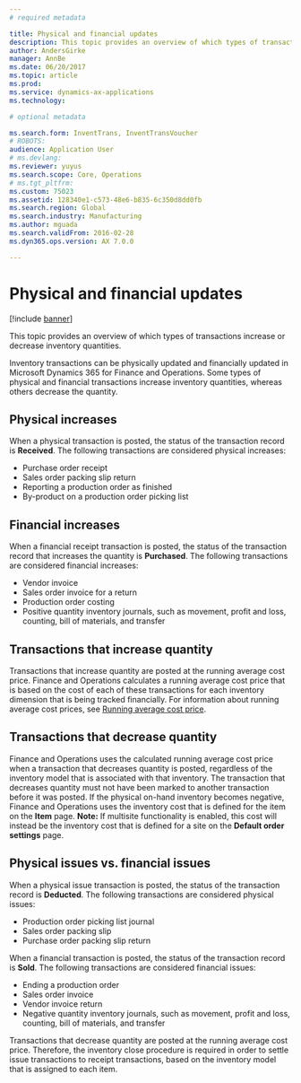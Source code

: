 ```yaml
---
# required metadata

title: Physical and financial updates
description: This topic provides an overview of which types of transactions increase or decrease inventory quantities. 
author: AndersGirke
manager: AnnBe
ms.date: 06/20/2017
ms.topic: article
ms.prod: 
ms.service: dynamics-ax-applications
ms.technology: 

# optional metadata

ms.search.form: InventTrans, InventTransVoucher
# ROBOTS: 
audience: Application User
# ms.devlang: 
ms.reviewer: yuyus
ms.search.scope: Core, Operations
# ms.tgt_pltfrm: 
ms.custom: 75023
ms.assetid: 128340e1-c573-48e6-b835-6c350d8dd0fb
ms.search.region: Global
ms.search.industry: Manufacturing
ms.author: mguada
ms.search.validFrom: 2016-02-28
ms.dyn365.ops.version: AX 7.0.0

---
```


# Physical and financial updates

[!include [banner](../includes/banner.md)]

This topic provides an overview of which types of transactions increase or decrease inventory quantities. 

Inventory transactions can be physically updated and financially updated in Microsoft Dynamics 365 for Finance and Operations. Some types of physical and financial transactions increase inventory quantities, whereas others decrease the quantity.

## Physical increases
When a physical transaction is posted, the status of the transaction record is **Received**. The following transactions are considered physical increases:

-   Purchase order receipt
-   Sales order packing slip return
-   Reporting a production order as finished
-   By-product on a production order picking list

## Financial increases
When a financial receipt transaction is posted, the status of the transaction record that increases the quantity is **Purchased**. The following transactions are considered financial increases:

-   Vendor invoice
-   Sales order invoice for a return
-   Production order costing
-   Positive quantity inventory journals, such as movement, profit and loss, counting, bill of materials, and transfer

## Transactions that increase quantity
Transactions that increase quantity are posted at the running average cost price. Finance and Operations calculates a running average cost price that is based on the cost of each of these transactions for each inventory dimension that is being tracked financially. For information about running average cost prices, see [Running average cost price](running-average-cost-price.md).

## Transactions that decrease quantity
Finance and Operations uses the calculated running average cost price when a transaction that decreases quantity is posted, regardless of the inventory model that is associated with that inventory. The transaction that decreases quantity must not have been marked to another transaction before it was posted. If the physical on-hand inventory becomes negative, Finance and Operations uses the inventory cost that is defined for the item on the **Item** page. **Note:** If multisite functionality is enabled, this cost will instead be the inventory cost that is defined for a site on the **Default order settings** page.

## Physical issues vs. financial issues
When a physical issue transaction is posted, the status of the transaction record is **Deducted**. The following transactions are considered physical issues:

-   Production order picking list journal
-   Sales order packing slip
-   Purchase order packing slip return

When a financial transaction is posted, the status of the transaction record is **Sold**. The following transactions are considered financial issues:

-   Ending a production order
-   Sales order invoice
-   Vendor invoice return
-   Negative quantity inventory journals, such as movement, profit and loss, counting, bill of materials, and transfer

Transactions that decrease quantity are posted at the running average cost price. Therefore, the inventory close procedure is required in order to settle issue transactions to receipt transactions, based on the inventory model that is assigned to each item.



